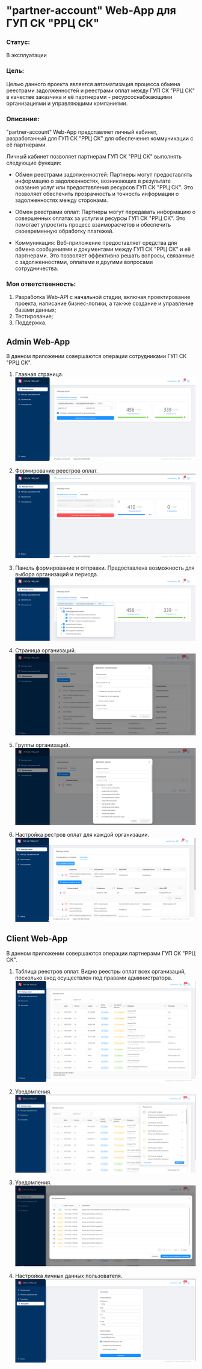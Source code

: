 # "partner-account" Web-App для ГУП СК "РРЦ СК" 
### Статус:
В эксплуатации

### Цель:
Целью данного проекта является автоматизация процесса обмена реестрами задолженностей и реестрами оплат между ГУП СК "РРЦ СК" в качестве заказчика и её партнерами - ресурсоснабжающими организациями и управляющими компаниями.

### Описание:
"partner-account" Web-App представляет личный кабинет, разработанный для ГУП СК "РРЦ СК" для обеспечения коммуникации с её партнерами.

Личный кабинет позволяет партнерам ГУП СК "РРЦ СК" выполнять следующие функции:

- Обмен реестрами задолженностей: Партнеры могут предоставлять информацию о задолженностях, возникающих в результате оказания услуг или предоставления ресурсов ГУП СК "РРЦ СК". Это позволяет обеспечить прозрачность и точность информации о задолженностях между сторонами.

- Обмен реестрами оплат: Партнеры могут передавать информацию о совершенных оплатах за услуги и ресурсы ГУП СК "РРЦ СК". Это помогает упростить процесс взаиморасчетов и обеспечить своевременную обработку платежей.

- Коммуникация: Веб-приложение предоставляет средства для обмена сообщениями и документами между ГУП СК "РРЦ СК" и её партнерами. Это позволяет эффективно решать вопросы, связанные с задолженностями, оплатами и другими вопросами сотрудничества.

### Моя ответственность:
1. Разработка Web-API с начальной стадии, включая проектирование проекта, написание бизнес-логики, а так-же создание и управление базами данных;
2. Тестирование;
3. Поддержка.
## Admin Web-App
В данном приложении совершаются операции сотрудниками ГУП СК "РРЦ СК".

1. Главная страница. 
![](Images/Admin%20App/Admin%20App%20Page%20for%20formation%20and%20sending%20payment%20registers.png)

3. Формирование реестров оплат.
![](Images/Admin%20App/Admin%20App%20Formation%20of%20payment%20registers.png)

4. Панель формирование и отправки. Предоставлена возможность для выбора организаций и периода.
![](Images/Admin%20App/Admin%20App%20Choosing%20organizations.png)

5. Страница организаций.
![](Images/Admin%20App/Admin%20App%20Organizations.png)

6. Группы организаций.
![](Images/Admin%20App/Admin%20App%20Groups.png)

5. Настройка рестров оплат для каждой организации.
![](Images/Admin%20App/Admin%20App%20Payment%20Register%20Settings.png)


## Client Web-App
В данном приложении совершаются операции партнерами ГУП СК "РРЦ СК".

1. Таблица реестров оплат. Видно реестры оплат всех организаций, посколько вход осуществлен под правами администратора.
![](Images/Client%20App/Cliend%20App%20Main%20Page.png)

2. Уведомления.
![](Images/Client%20App/Cliend%20App%20Notidication%20Drop%20Down.png)

3. Уведомления.
![](Images/Client%20App/Client%20App%20Notifications.png)

4. Настройка личных данных пользователя.
![](Images/Client%20App/Client%20App%20Settings.png)
